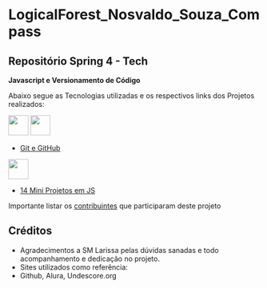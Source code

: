 # LogicalForest_Nosvaldo_Souza_Compass

## Repositório Spring 4 - Tech 

 **Javascript e Versionamento de Código**

Abaixo segue as Tecnologias utilizadas e os respectivos links dos Projetos realizados:

<img src="https://cdn.jsdelivr.net/gh/devicons/devicon/icons/git/git-plain.svg" width="40" height="40"/> 
<img src="https://cdn.jsdelivr.net/gh/devicons/devicon/icons/github/github-original.svg" width="40" height="40"/>


* [Git e GitHub](https://github.com/JrGirotto/LogicalForest_Nosvaldo_Souza_Compass/blob/main/git-lesson/comandosGit.txt)


<img src="https://cdn.jsdelivr.net/gh/devicons/devicon/icons/javascript/javascript-original.svg" width="40" height="40"/> 

* [14 Mini Projetos em JS](https://github.com/JrGirotto/LogicalForest_Nosvaldo_Souza_Compass/tree/main/Curso_de_Javascript)

Importante listar os  [contribuintes](https://github.com/seu/projeto/contributors) que participaram deste projeto

## Créditos

* Agradecimentos a SM Larissa pelas dúvidas sanadas e todo acompanhamento e dedicação no projeto.
* Sites utilizados como referência:
* Github, Alura, Undescore.org

